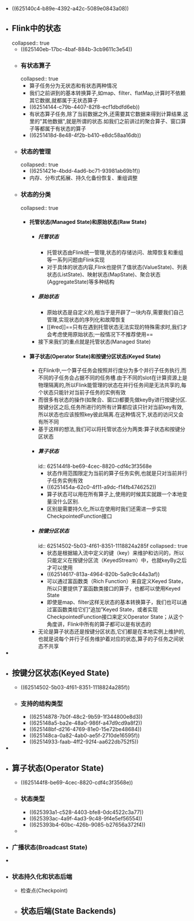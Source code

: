 - ((625140c4-b89e-4392-a42c-5089e0843a08))
- ## Flink中的状态
  collapsed:: true
	- ((625140eb-17bc-4baf-884b-3cb9611c3e54))
	- ### 有状态算子
	  collapsed:: true
		- 算子任务分为无状态和有状态两种情况
		- 我们之前讲到的基本转换算子,如map、filter、flatMap,计算时不依赖其它数据,就都属于无状态算子
		- ((62514144-c79b-4407-82f8-ecf1dbdfd6eb))
		- 有状态算子任务,除了当前数据之外,还需要其它数据来得到计算结果.这里的"其他数据",就是所谓的状态.如我们之前讲过的聚合算子、窗口算子等都属于有状态的算子
		- ((6251418d-8e48-4f2b-b410-e8dc58aa16db))
	- ### 状态的管理
	  collapsed:: true
		- ((6251421e-4bdd-4ad6-bc71-93981ab69b1f))
		- 内存、分布式拓展、持久化备份恢复、重组调整
	- ### 状态的分类
	  collapsed:: true
		- #### 托管状态(Managed State)和原始状态(Raw State)
			- ##### 托管状态
				- 托管状态由Flink统一管理,状态的存储访问、故障恢复和重组等一系列问题由Flink实现
				- 对于具体的状态内容,Flink也提供了值状态(ValueState)、列表状态(ListState)、映射状态(MapState)、聚合状态(AggregateState)等多种结构
			- ##### 原始状态
				- 原始状态是自定义的,相当于是开辟了一块内存,需要我们自己管理,实现状态的序列化和故障恢复
				- [[#red]]==只有在遇到托管状态无法实现的特殊需求时,我们才会考虑使用原始状态;一般情况下不推荐使用==
			- 接下来我们的重点就是托管状态(Managed State)
		- #### 算子状态(Operator State)和按键分区状态(Keyed State)
			- 在Flink中,一个算子任务会按照并行度分为多个并行子任务执行,而不同的子任务会占据不同的任务槽.由于不同的slot在计算资源上是物理隔离的,所以Flink能管理的状态在并行任务间是无法共享的,每个状态只能针对当前子任务的实例有效
			- 而很多有状态的操作(如聚合、窗口)都要先做keyBy进行按键分区.按键分区之后,任务所进行的所有计算都应该只针对当前key有效,所以状态也应该按照key彼此隔离.在这种情况下,状态的访问又会有所不同
			- 基于这样的想法,我们可以将托管状态分为两类:算子状态和按键分区状态
			- ##### 算子状态
			  id:: 625144f8-be69-4cec-8820-cdf4c3f3568e
				- 状态作用范围限定为当前的算子任务实例,也就是只对当前并行子任务实例有效
				- ((6251454a-62c0-4f11-a9dc-f14fb4746252))
				- 算子状态可以用在所有算子上,使用的时候其实就跟一个本地变量没什么区别.
				- 区别是需要持久化,所以在使用时我们还需进一步实现CheckpointedFunction接口
			- ##### 按键分区状态
			  id:: 62514502-5b03-4f61-8351-1118824a285f
			  collapsed:: true
				- 状态是根据输入流中定义的键（key）来维护和访问的，所以只能定义在按键分区流（KeyedStream）中，也就keyBy之后才可以使用
				- ((62514617-813a-4964-820b-5a9c9c44a3af))
				- 可以通过富函数类（Rich  Function）来自定义Keyed State，所以只要提供了富函数类接口的算子，也都可以使用Keyed State
				- 即使是map、filter这样无状态的基本转换算子，我们也可以通过富函数类给它们“追加”Keyed State，或者实现CheckpointedFunction接口来定义Operator State；从这个角度讲，Flink中所有的算子都可以是有状态的
			- 无论是算子状态还是按键分区状态,它们都是在本地实例上维护的,也就是说每个并行子任务维护着对应的状态,算子的子任务之间状态不共享
-
- ## 按键分区状态(Keyed State)
	- ((62514502-5b03-4f61-8351-1118824a285f))
	- ### 支持的结构类型
		- ((62514878-7b0f-48c2-9b59-1f344800e8d3))
		- ((625148a5-ba2e-48a0-986f-a47d9cd9a8f2))
		- ((625148bf-d216-4769-81e0-15e72be48684))
		- ((625148ca-0a82-4ab0-ae5f-2710de16595f))
		- ((62514933-faab-4ff2-92f4-aa622db752f5))
-
- ## 算子状态(Operator State)
	- ((625144f8-be69-4cec-8820-cdf4c3f3568e))
	- ### 状态类型
		- ((625393a1-c528-4403-bfe8-0dc4522c3a77))
		- ((625393ac-4a9f-4ad3-9c48-9f4e5ef56554))
		- ((625393b4-60bc-426b-9085-b27656a372f4))
	-
- ### 广播状态(Broadcast State)
-
- ### 状态持久化和状态后端
	- 检查点(Checkpoint)
	- 状态后端(State Backends)
		-